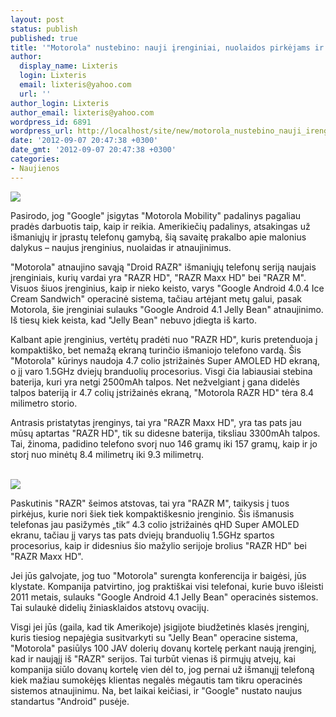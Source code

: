 ```yaml
---
layout: post
status: publish
published: true
title: '"Motorola" nustebino: nauji įrenginiai, nuolaidos pirkėjams ir atnaujinimai'
author:
  display_name: Lixteris
  login: Lixteris
  email: lixteris@yahoo.com
  url: ''
author_login: Lixteris
author_email: lixteris@yahoo.com
wordpress_id: 6891
wordpress_url: http://localhost/site/new/motorola_nustebino_nauji_irenginiai_nuolaidos_ir_atnaujinimai/
date: '2012-09-07 20:47:38 +0300'
date_gmt: '2012-09-07 20:47:38 +0300'
categories:
- Naujienos
---
```

<p><div class="imgright"><img src="http://www.part.lt/img/94349714f4891a3c0ff711d5a94fff27881.jpg"  /></div></p>
<p>
	Pasirodo, jog &quot;Google&quot; įsigytas &quot;Motorola Mobility&quot; padalinys pagaliau pradės darbuotis taip, kaip ir reikia. Amerikiečių padalinys, atsakingas už i&scaron;maniųjų ir įprastų telefonų gamybą, &scaron;ią savaitę prakalbo apie malonius dalykus &ndash; naujus įrenginius, nuolaidas ir atnaujinimus.</p>
<p>
	&quot;Motorola&quot; atnaujino savąją &quot;Droid RAZR&quot; i&scaron;maniųjų telefonų seriją naujais įrenginiais, kurių vardai yra &quot;RAZR HD&quot;, &quot;RAZR Maxx HD&quot; bei &quot;RAZR M&quot;. Visuos &scaron;iuos įrenginius, kaip ir nieko keisto, varys &quot;Google Android 4.0.4 Ice Cream Sandwich&quot; operacinė sistema, tačiau artėjant metų galui, pasak Motorola, &scaron;ie įrenginiai sulauks &quot;Google Android 4.1 Jelly Bean&quot; atnaujinimo. I&scaron; tiesų kiek keista, kad &quot;Jelly Bean&quot; nebuvo įdiegta i&scaron; karto.</p>
<p>
	Kalbant apie įrenginius, vertėtų pradėti nuo &quot;RAZR HD&quot;, kuris pretenduoja į kompakti&scaron;ko, bet nemažą ekraną turinčio i&scaron;maniojo telefono vardą. &Scaron;is &quot;Motorola&quot; kūrinys naudoja 4.7 colio įstrižainės Super AMOLED HD ekraną, o jį varo 1.5GHz dviejų branduolių procesorius. Visgi čia labiausiai stebina baterija, kuri yra netgi 2500mAh talpos. Net nežvelgiant į gana didelės talpos bateriją ir 4.7 colių įstrižainės ekraną, &quot;Motorola RAZR HD&quot; tėra 8.4 milimetro storio.</p>
<p>
	Antrasis pristatytas įrenginys, tai yra &quot;RAZR Maxx HD&quot;, yra tas pats jau mūsų aptartas &quot;RAZR HD&quot;, tik su didesne baterija, tiksliau 3300mAh talpos. Tai, žinoma, padidino telefono svorį nuo 146 gramų iki 157 gramų, kaip ir jo storį nuo minėtų 8.4 milimetrų iki 9.3 milimetrų.</p>
<p>
	<br /><img src="http://www.part.lt/img/572c1403a52d0e160365443630491da3818.jpg" /></p>
<p>
	Paskutinis &quot;RAZR&quot; &scaron;eimos atstovas, tai yra &quot;RAZR M&quot;, taikysis į tuos pirkėjus, kurie nori &scaron;iek tiek kompakti&scaron;kesnio įrenginio. &Scaron;is i&scaron;manusis telefonas jau pasižymės &bdquo;tik&ldquo; 4.3 colio įstrižainės qHD Super AMOLED ekranu, tačiau jį varys tas pats dviejų branduolių 1.5GHz spartos procesorius, kaip ir didesnius &scaron;io mažylio serijoje brolius &quot;RAZR HD&quot; bei &quot;RAZR Maxx HD&quot;.</p>
<p>
	Jei jūs galvojate, jog tuo &quot;Motorola&quot; surengta konferencija ir baigėsi, jūs klystate. Kompanija patvirtino, jog prakti&scaron;kai visi telefonai, kurie buvo i&scaron;leisti 2011 metais, sulauks &quot;Google Android 4.1 Jelly Bean&quot; operacinės sistemos. Tai sulaukė didelių žiniasklaidos atstovų ovacijų.</p>
<p>
	Visgi jei jūs (gaila, kad tik Amerikoje) įsigijote biudžetinės klasės įrenginį, kuris tiesiog nepajėgia susitvarkyti su &quot;Jelly Bean&quot; operacine sistema, &quot;Motorola&quot; pasiūlys 100 JAV dolerių dovanų kortelę perkant naują įrenginį, kad ir naująjį i&scaron; &quot;RAZR&quot; serijos. Tai turbūt vienas i&scaron; pirmųjų atvejų, kai kompanija siūlo dovanų kortelę vien dėl to, jog pernai už i&scaron;manųjį telefoną kiek mažiau sumokėjęs klientas negalės mėgautis tam tikru operacinės sistemos atnaujinimu. Na, bet laikai keičiasi, ir &quot;Google&quot; nustato naujus standartus &quot;Android&quot; pusėje.</p>
